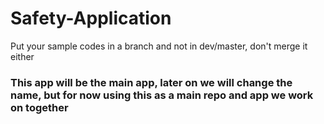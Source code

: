 # Safety-Application

Put your sample codes in a branch and not in dev/master, don't merge it either

### This app will be the main app, later on we will change the name, but for now using this as a main repo and app we work on together
